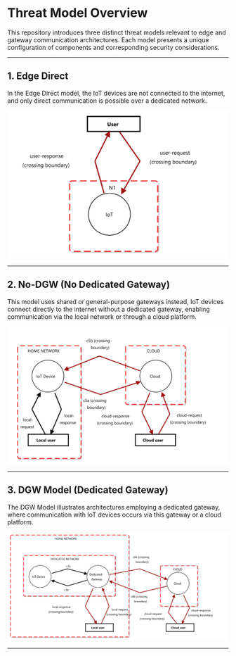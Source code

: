 # Threat Model Overview

This repository introduces three distinct threat models relevant to edge and gateway communication architectures. Each model presents a unique configuration of components and corresponding security considerations.

---

## 1. Edge Direct

In the Edge Direct model, the IoT devices are not connected to the internet, and only direct communication is possible over a dedicated network.


![Edge Direct Model](./edge-direct.png)

---

## 2. No-DGW (No Dedicated Gateway)

This model uses shared or general-purpose gateways instead,  IoT devices connect directly to the internet without a dedicated gateway, enabling communication via the local network or through a cloud platform.



![No-DGW Model](./no-DGW.png)

---

## 3. DGW Model (Dedicated Gateway)

The DGW Model illustrates architectures employing a dedicated gateway, where communication with IoT devices occurs via this gateway or a cloud platform.



![DGW Model](./DGW.png)

---
